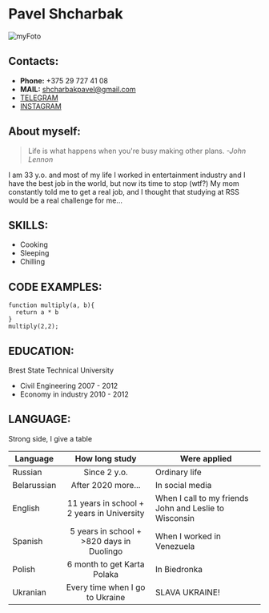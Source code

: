 # Pavel Shcharbak #
![myFoto](/rsschool-cv/img/my%20foto.png "Моё фото")
## **Contacts:** ##

* **Phone:** +375 29 727 41 08
* **MAIL:** shcharbakpavel@gmail.com
* [TELEGRAM](https://t.me/Pablo_orabocsE)
* [INSTAGRAM](https://www.instagram.com/zametki_illusionista/)

## **About myself:** ##
> Life is what happens when you're busy making other plans. *-John Lennon*


I am 33 y.o. and most of my life I worked in entertainment industry and I have the best job in the world, but now its time to stop (wtf?) My mom constantly told me to get a real job, and I thought that studying at RSS would be a real challenge for me...


## **SKILLS:** ##
* Cooking
* Sleeping
* Chilling


## **CODE EXAMPLES:** ##
```
function multiply(a, b){
  return a * b
}
multiply(2,2);
```

## **EDUCATION:** ##
Brest State Technical University
* Civil Engineering 2007 - 2012
* Economy in industry 2010 - 2012

## **LANGUAGE:** ##
Strong side, I give a table

Language    | How long study                            | Were applied
------------|:-----------------------------------------:| --------------
Russian     | Since 2 y.o.                              | Ordinary life
Belarussian | After 2020 more...                        | In social media
English     | 11 years in school + 2 years in University| When I call to my friends John and Leslie to Wisconsin
Spanish     | 5 years in school + >820 days in Duolingo | When I worked in Venezuela
Polish      | 6 month to get Karta Polaka               | In Biedronka
Ukranian    | Every time when I go to Ukraine           | SLAVA UKRAINE!